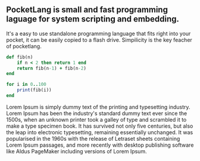 
## PocketLang is small and fast programming laguage for system scripting and embedding.

It's a easy to use standalone programming language that fits right into your pocket, it can be easily copied to a flash drive. Simpilicity is the key feacher of pocketlang.

```ruby
def fib(n)
	if n < 2 then return 1 end
	return fib(n-1) + fib(n-2)
end

for i in 0..100
	print(fib(i))
end
```

Lorem Ipsum is simply dummy text of the printing and typesetting industry. Lorem Ipsum has been the industry's standard dummy text ever since the 1500s, when an unknown printer took a galley of type and scrambled it to make a type specimen book. It has survived not only five centuries, but also the leap into electronic typesetting, remaining essentially unchanged. It was popularised in the 1960s with the release of Letraset sheets containing Lorem Ipsum passages, and more recently with desktop publishing software like Aldus PageMaker including versions of Lorem Ipsum.